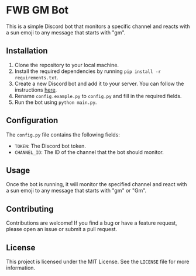 # FWB GM Bot
This is a simple Discord bot that monitors a specific channel and reacts with a sun emoji to any message that starts with "gm".

## Installation

1. Clone the repository to your local machine.
2. Install the required dependencies by running `pip install -r requirements.txt`.
3. Create a new Discord bot and add it to your server. You can follow the instructions [here](https://discordpy.readthedocs.io/en/stable/discord.html).
4. Rename `config.example.py` to `config.py` and fill in the required fields.
5. Run the bot using `python main.py`.

## Configuration

The `config.py` file contains the following fields:

- `TOKEN`: The Discord bot token.
- `CHANNEL_ID`: The ID of the channel that the bot should monitor.

## Usage

Once the bot is running, it will monitor the specified channel and react with a sun emoji to any message that starts with "gm" or "Gm". 

## Contributing

Contributions are welcome! If you find a bug or have a feature request, please open an issue or submit a pull request.

## License

This project is licensed under the MIT License. See the `LICENSE` file for more information.
